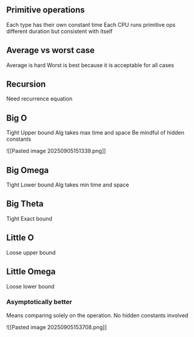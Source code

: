## Primitive operations
Each type has their own constant time
Each CPU runs primitive ops different duration but consistent with itself

## Average vs worst case
Average is hard
Worst is best because it is acceptable for all cases

## Recursion
Need recurrence equation

## Big O
Tight Upper bound
Alg takes max time and space
Be mindful of hidden constants

![[Pasted image 20250905151339.png]]

## Big Omega
Tight Lower bound
Alg takes min time and space
## Big Theta
Tight Exact bound

## Little O
Loose upper bound

## Little Omega
Loose lower bound

### Asymptotically better 
Means comparing solely on the operation. No hidden constants involved

![[Pasted image 20250905153708.png]]